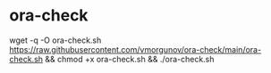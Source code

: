 # ora-check

wget -q -O ora-check.sh https://raw.githubusercontent.com/vmorgunov/ora-check/main/ora-check.sh && chmod +x ora-check.sh && ./ora-check.sh
